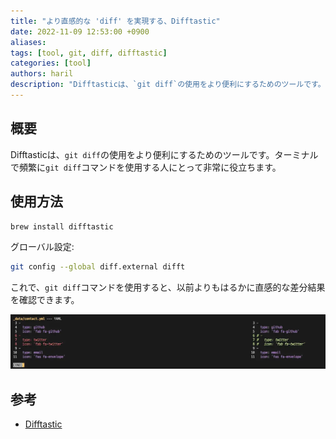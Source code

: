 ```yaml
---
title: "より直感的な 'diff' を実現する、Difftastic"
date: 2022-11-09 12:53:00 +0900
aliases:
tags: [tool, git, diff, difftastic]
categories: [tool]
authors: haril
description: "Difftasticは、`git diff`の使用をより便利にするためのツールです。ターミナルで頻繁に`git diff`コマンドを使用する人にとって非常に役立ちます。"
---
```


## 概要

Difftasticは、`git diff`の使用をより便利にするためのツールです。ターミナルで頻繁に`git diff`コマンドを使用する人にとって非常に役立ちます。

## 使用方法

```bash
brew install difftastic
```

グローバル設定:

```bash
git config --global diff.external difft
```

これで、`git diff`コマンドを使用すると、以前よりもはるかに直感的な差分結果を確認できます。

![image](./1.webp)

## 参考

- [Difftastic](https://difftastic.wilfred.me.uk/introduction.html)
